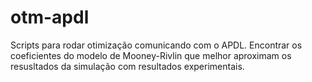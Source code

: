 # otm-apdl
Scripts para rodar otimização comunicando com o APDL. Encontrar os coeficientes do modelo de Mooney-Rivlin que melhor aproximam os resusltados da simulação com resultados experimentais.
